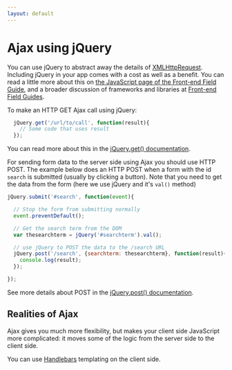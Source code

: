 ```yaml
---
layout: default
---
```


# Ajax using jQuery

You can use jQuery to abstract away the details of [XMLHttpRequest](https://developer.mozilla.org/en-US/docs/Web/API/XMLHttpRequest). Including jQuery in your app comes with a cost as well as a benefit. You can read a little more about this on [the JavaScript page of the Front-end Field Guide](http://fefg.projectcodex.co/javascript.html), and a broader discussion of frameworks and libraries at [Front-end Field Guides](http://fef.projectcodex.co/).

To make an HTTP GET Ajax call using jQuery:

```javascript
  jQuery.get('/url/to/call', function(result){
    // Some code that uses result
  });
```

You can read more about this in the [jQuery.get() documentation](https://api.jquery.com/jquery.get/#jQuery-get-url-data-success-dataType).

For sending form data to the server side using Ajax you should use HTTP POST. The example below does an HTTP POST when a form with the id `search` is submitted (usually by clicking a button). Note that you need to get the data from the form (here we use jQuery and it's `val()` method)

```javascript
jQuery.submit('#search', function(event){

  // Stop the form from submitting normally
  event.preventDefault();

  // Get the search term from the DOM
  var thesearchterm = jQuery('#searchterm').val();

  // use jQuery to POST the data to the /search URL
  jQuery.post('/search', {searchterm: thesearchterm}, function(result){
    console.log(result);
  });

});
```

See more details about POST in the [jQuery.post() documentation](https://api.jquery.com/jQuery.post/#jQuery-post-url-data-success-dataType).

## Realities of Ajax

Ajax gives you much more flexibility, but makes your client side JavaScript more complicated: it moves some of the logic from the server side to the client side.

You can use [Handlebars](http://handlebarsjs.com/) templating on the client side.
